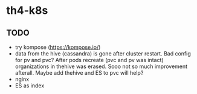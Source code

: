 # th4-k8s

## TODO
- try kompose (https://kompose.io/)
- data from the hive (cassandra) is gone after cluster restart. Bad config for pv and pvc? After pods recreate (pvc and pv was intact) organizations in thehive was erased. Sooo not so much improvement afterall. Maybe add thehive and ES to pvc will help?
- nginx
- ES as index

